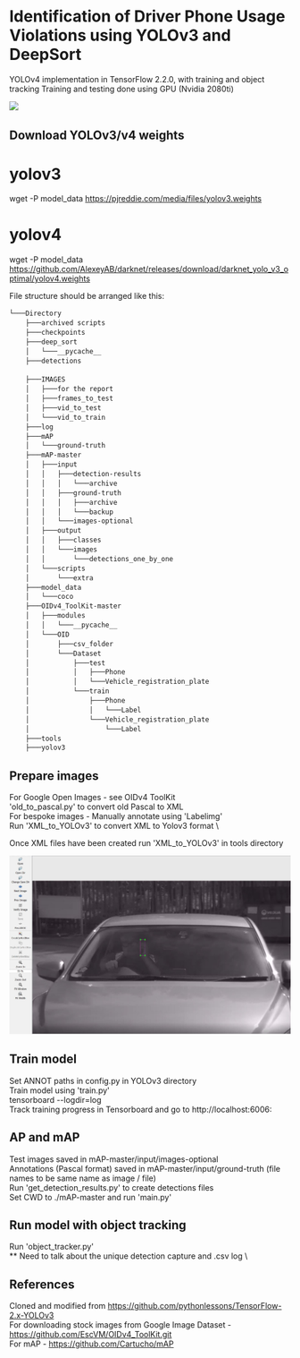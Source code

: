 # Identification of Driver Phone Usage Violations using YOLOv3 and DeepSort

YOLOv4 implementation in TensorFlow 2.2.0, with training and object tracking
Training and testing done using GPU (Nvidia 2080ti)

![](capture3.gif)

## Download YOLOv3/v4 weights
# yolov3
wget -P model_data https://pjreddie.com/media/files/yolov3.weights

# yolov4
wget -P model_data https://github.com/AlexeyAB/darknet/releases/download/darknet_yolo_v3_optimal/yolov4.weights

File structure should be arranged like this:
```bash
└───Directory
    ├───archived scripts
    ├───checkpoints
    ├───deep_sort
    │   └───__pycache__
    ├───detections

    ├───IMAGES
    │   ├───for the report
    │   ├───frames_to_test
    │   ├───vid_to_test
    │   └───vid_to_train
    ├───log
    ├───mAP
    │   └───ground-truth
    ├───mAP-master
    │   ├───input
    │   │   ├───detection-results
    │   │   │   └───archive
    │   │   ├───ground-truth
    │   │   │   ├───archive
    │   │   │   └───backup
    │   │   └───images-optional
    │   ├───output
    │   │   ├───classes
    │   │   └───images
    │   │       └───detections_one_by_one
    │   └───scripts
    │       └───extra
    ├───model_data
    │   └───coco
    ├───OIDv4_ToolKit-master
    │   ├───modules
    │   │   └───__pycache__
    │   └───OID
    │       ├───csv_folder
    │       └───Dataset
    │           ├───test
    │           │   ├───Phone
    │           │   └───Vehicle_registration_plate
    │           └───train
    │               ├───Phone
    │               │   └───Label
    │               └───Vehicle_registration_plate
    │                   └───Label
    ├───tools
    ├───yolov3
```

## Prepare images
For Google Open Images - see OIDv4 ToolKit \
'old_to_pascal.py' to convert old Pascal to XML \
For bespoke images - Manually annotate using 'Labelimg' \
Run 'XML_to_YOLOv3' to convert XML to Yolov3 format \

Once XML files have been created run 'XML_to_YOLOv3' in tools directory

![](annot.JPG)

## Train model
Set ANNOT paths in config.py in YOLOv3 directory \
Train model using 'train.py' \
tensorboard --logdir=log \
Track training progress in Tensorboard and go to http://localhost:6006\:

## AP and mAP
Test images saved in mAP-master/input/images-optional \
Annotations (Pascal format) saved in mAP-master/input/ground-truth (file names to be same name as image / file) \
Run 'get_detection_results.py' to create detections files \
Set CWD to ./mAP-master and run 'main.py'

## Run model with object tracking
Run 'object_tracker.py' \
** Need to talk about the unique detection capture and .csv log \

## References
Cloned and modified from https://github.com/pythonlessons/TensorFlow-2.x-YOLOv3 \
For downloading stock images from Google Image Dataset - https://github.com/EscVM/OIDv4_ToolKit.git \
For mAP - https://github.com/Cartucho/mAP